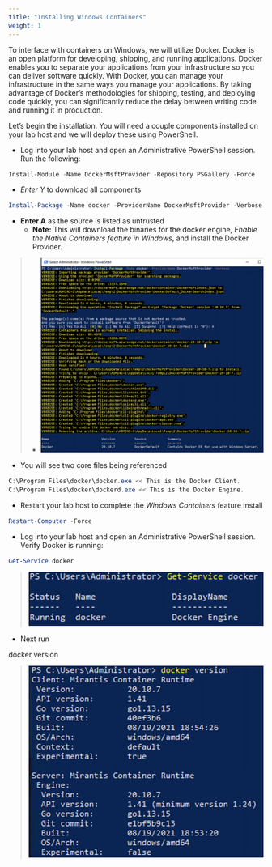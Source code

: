 ```yaml
---
title: "Installing Windows Containers"
weight: 1
---
```


To interface with containers on Windows, we will utilize Docker.  Docker is an open platform for developing, shipping, and running applications. Docker enables you to separate your applications from your infrastructure so you can deliver software quickly. With Docker, you can manage your infrastructure in the same ways you manage your applications. By taking advantage of Docker’s methodologies for shipping, testing, and deploying code quickly, you can significantly reduce the delay between writing code and running it in production.

Let’s begin the installation.  You will need a couple components installed on your lab host and we will deploy these using PowerShell.  

*  Log into your lab host and open an Administrative PowerShell session.  Run the following:

```powershell
Install-Module -Name DockerMsftProvider -Repository PSGallery -Force
```

* *Enter Y* to download all components

```powershell
Install-Package -Name docker -ProviderName DockerMsftProvider -Verbose
```

* **Enter A** as the source is listed as untrusted
    * **Note:** This will download the binaries for the docker engine, *Enable the Native Containers feature in Windows*, and install the Docker Provider.  
>    * ![](/static/images/install-docker.png)
* You will see two core files being referenced

```powershell
C:\Program Files\docker\docker.exe << This is the Docker Client. 
C:\Program Files\docker\dockerd.exe << This is the Docker Engine. 
```

* Restart your lab host to complete the *Windows Containers* feature install

```powershell
Restart-Computer -Force
```

* Log into your lab host and open an Administrative PowerShell session. Verify Docker is running:
  
```powershell
Get-Service docker
```

> ![](/static/images/docker-service.png)

* Next run

docker version
> ![](/static/images/docker-version.png)